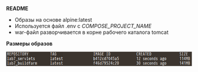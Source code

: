 **README**

- Образы на основе alpine:latest
- Используется файл .env c _COMPOSE_PROJECT_NAME_
- war-файл разворчивается в корне рабочего каталога tomcat

**Размеры образов**

![Doker_images_size](images/docker_images.png)